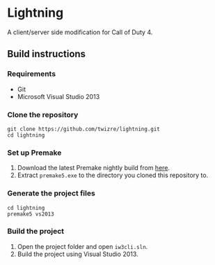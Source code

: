 # Lightning

A client/server side modification for Call of Duty 4.

## Build instructions

### Requirements

* Git
* Microsoft Visual Studio 2013

### Clone the repository

```
git clone https://github.com/twizre/lightning.git
cd lightning
```

### Set up Premake

1. Download the latest Premake nightly build from [here](http://www.mirrorservice.org/sites/ftp.sourceforge.net/pub/sourceforge/p/pr/premake/Premake/nightlies/premake-dev-windows.zip).
2. Extract `premake5.exe` to the directory you cloned this repository to.

### Generate the project files

```
cd lightning
premake5 vs2013
```

### Build the project

1. Open the project folder and open `iw3cli.sln`.
2. Build the project using Visual Studio 2013.
